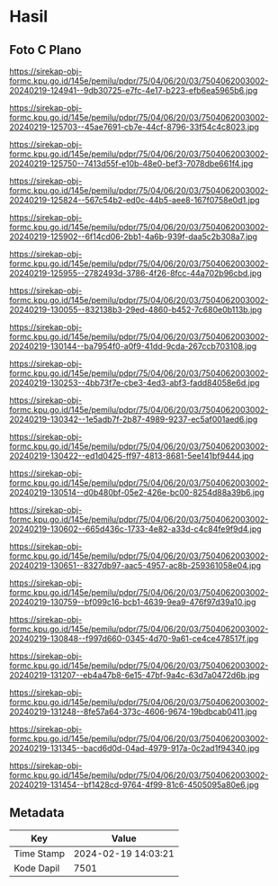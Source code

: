 # Hasil

## Foto C Plano

https://sirekap-obj-formc.kpu.go.id/145e/pemilu/pdpr/75/04/06/20/03/7504062003002-20240219-124941--9db30725-e7fc-4e17-b223-efb6ea5965b6.jpg

https://sirekap-obj-formc.kpu.go.id/145e/pemilu/pdpr/75/04/06/20/03/7504062003002-20240219-125703--45ae7691-cb7e-44cf-8796-33f54c4c8023.jpg

https://sirekap-obj-formc.kpu.go.id/145e/pemilu/pdpr/75/04/06/20/03/7504062003002-20240219-125750--7413d55f-e10b-48e0-bef3-7078dbe661f4.jpg

https://sirekap-obj-formc.kpu.go.id/145e/pemilu/pdpr/75/04/06/20/03/7504062003002-20240219-125824--567c54b2-ed0c-44b5-aee8-167f0758e0d1.jpg

https://sirekap-obj-formc.kpu.go.id/145e/pemilu/pdpr/75/04/06/20/03/7504062003002-20240219-125902--6f14cd06-2bb1-4a6b-939f-daa5c2b308a7.jpg

https://sirekap-obj-formc.kpu.go.id/145e/pemilu/pdpr/75/04/06/20/03/7504062003002-20240219-125955--2782493d-3786-4f26-8fcc-44a702b96cbd.jpg

https://sirekap-obj-formc.kpu.go.id/145e/pemilu/pdpr/75/04/06/20/03/7504062003002-20240219-130055--832138b3-29ed-4860-b452-7c680e0b113b.jpg

https://sirekap-obj-formc.kpu.go.id/145e/pemilu/pdpr/75/04/06/20/03/7504062003002-20240219-130144--ba7954f0-a0f9-41dd-9cda-267ccb703108.jpg

https://sirekap-obj-formc.kpu.go.id/145e/pemilu/pdpr/75/04/06/20/03/7504062003002-20240219-130253--4bb73f7e-cbe3-4ed3-abf3-fadd84058e6d.jpg

https://sirekap-obj-formc.kpu.go.id/145e/pemilu/pdpr/75/04/06/20/03/7504062003002-20240219-130342--1e5adb7f-2b87-4989-9237-ec5af001aed6.jpg

https://sirekap-obj-formc.kpu.go.id/145e/pemilu/pdpr/75/04/06/20/03/7504062003002-20240219-130422--ed1d0425-ff97-4813-8681-5ee141bf9444.jpg

https://sirekap-obj-formc.kpu.go.id/145e/pemilu/pdpr/75/04/06/20/03/7504062003002-20240219-130514--d0b480bf-05e2-426e-bc00-8254d88a39b6.jpg

https://sirekap-obj-formc.kpu.go.id/145e/pemilu/pdpr/75/04/06/20/03/7504062003002-20240219-130602--665d436c-1733-4e82-a33d-c4c84fe9f9d4.jpg

https://sirekap-obj-formc.kpu.go.id/145e/pemilu/pdpr/75/04/06/20/03/7504062003002-20240219-130651--8327db97-aac5-4957-ac8b-259361058e04.jpg

https://sirekap-obj-formc.kpu.go.id/145e/pemilu/pdpr/75/04/06/20/03/7504062003002-20240219-130759--bf099c16-bcb1-4639-9ea9-476f97d39a10.jpg

https://sirekap-obj-formc.kpu.go.id/145e/pemilu/pdpr/75/04/06/20/03/7504062003002-20240219-130848--f997d660-0345-4d70-9a61-ce4ce478517f.jpg

https://sirekap-obj-formc.kpu.go.id/145e/pemilu/pdpr/75/04/06/20/03/7504062003002-20240219-131207--eb4a47b8-6e15-47bf-9a4c-63d7a0472d6b.jpg

https://sirekap-obj-formc.kpu.go.id/145e/pemilu/pdpr/75/04/06/20/03/7504062003002-20240219-131248--8fe57a64-373c-4606-9674-19bdbcab0411.jpg

https://sirekap-obj-formc.kpu.go.id/145e/pemilu/pdpr/75/04/06/20/03/7504062003002-20240219-131345--bacd6d0d-04ad-4979-917a-0c2ad1f94340.jpg

https://sirekap-obj-formc.kpu.go.id/145e/pemilu/pdpr/75/04/06/20/03/7504062003002-20240219-131454--bf1428cd-9764-4f99-81c6-4505095a80e6.jpg


## Metadata

| Key        | Value               |
| ---------- | ------------------- |
| Time Stamp | 2024-02-19 14:03:21 |
| Kode Dapil | 7501                |



